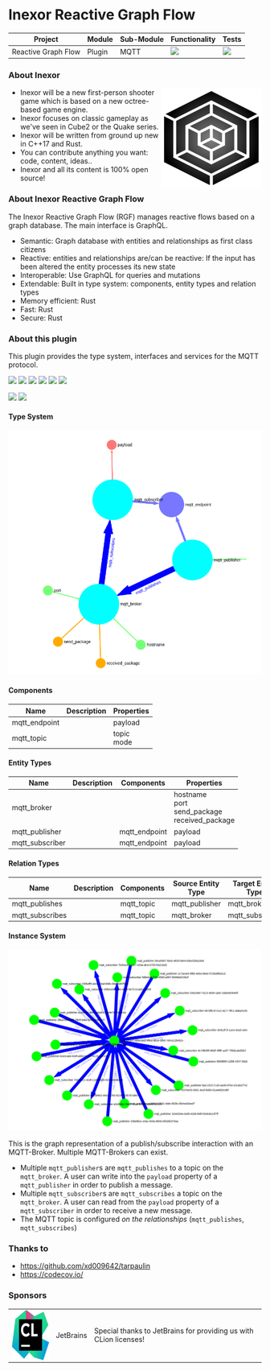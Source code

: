# Inexor Reactive Graph Flow

| Project             | Module | Sub-Module | Functionality                                                        | Tests                                                                                                                                                |
|---------------------|--------|------------|----------------------------------------------------------------------|------------------------------------------------------------------------------------------------------------------------------------------------------|
| Reactive Graph Flow | Plugin | MQTT       | <img src="https://img.shields.io/badge/state-completed-brightgreen"> | [<img src="https://img.shields.io/codecov/c/github/aschaeffer/inexor-rgf-plugin-mqtt">](https://app.codecov.io/gh/aschaeffer/inexor-rgf-plugin-mqtt) |

### About Inexor

<a href="https://inexor.org/">
<img align="right" width="200" height="200" src="https://raw.githubusercontent.com/aschaeffer/inexor-rgf-plugin-mqtt/main/docs/images/inexor_2.png">
</a>

* Inexor will be a new first-person shooter game which is based on a new octree-based game engine.
* Inexor focuses on classic gameplay as we've seen in Cube2 or the Quake series.
* Inexor will be written from ground up new in C++17 and Rust.
* You can contribute anything you want: code, content, ideas..
* Inexor and all its content is 100% open source!

### About Inexor Reactive Graph Flow

The Inexor Reactive Graph Flow (RGF) manages reactive flows based on a graph database. The main interface is GraphQL.

* Semantic: Graph database with entities and relationships as first class citizens
* Reactive: entities and relationships are/can be reactive: If the input has been altered the entity processes its new state
* Interoperable: Use GraphQL for queries and mutations
* Extendable: Built in type system: components, entity types and relation types
* Memory efficient: Rust
* Fast: Rust
* Secure: Rust

### About this plugin

This plugin provides the type system, interfaces and services for the MQTT protocol.

[<img src="https://img.shields.io/badge/Language-Rust-brightgreen">](https://www.rust-lang.org/)
[<img src="https://img.shields.io/badge/Platforms-Linux%20%26%20Windows-brightgreen">]()
[<img src="https://img.shields.io/github/workflow/status/aschaeffer/inexor-rgf-plugin-mqtt/Rust">](https://github.com/aschaeffer/inexor-rgf-plugin-mqtt/actions?query=workflow%3ARust)
[<img src="https://img.shields.io/github/last-commit/aschaeffer/inexor-rgf-plugin-mqtt">]()
[<img src="https://img.shields.io/github/languages/code-size/aschaeffer/inexor-rgf-plugin-mqtt">]()
[<img src="https://img.shields.io/codecov/c/github/aschaeffer/inexor-rgf-plugin-mqtt">](https://app.codecov.io/gh/aschaeffer/inexor-rgf-plugin-mqtt)

[<img src="https://img.shields.io/github/license/aschaeffer/inexor-rgf-plugin-mqtt">](https://github.com/aschaeffer/inexor-rgf-plugin-mqtt/blob/main/LICENSE)
[<img src="https://img.shields.io/discord/698219248954376256?logo=discord">](https://discord.com/invite/acUW8k7)

#### Type System

<img src="https://raw.githubusercontent.com/aschaeffer/inexor-rgf-plugin-mqtt/main/docs/images/type_system.png" alt="Visualisation of the graph type system">

#### Components

| Name          | Description | Properties    |
|---------------|-------------|---------------|
| mqtt_endpoint |             | payload       |
| mqtt_topic    |             | topic<br>mode |

#### Entity Types

| Name            | Description | Components    | Properties                                           |
|-----------------|-------------|---------------|------------------------------------------------------|
| mqtt_broker     |             |               | hostname<br>port<br>send_package<br>received_package |
| mqtt_publisher  |             | mqtt_endpoint | payload                                              |
| mqtt_subscriber |             | mqtt_endpoint | payload                                              |

#### Relation Types

| Name            | Description | Components   | Source Entity Type | Target Entity Type |
|-----------------|-------------|--------------|--------------------|--------------------|
| mqtt_publishes  |             | mqtt_topic   | mqtt_publisher     | mqtt_broker        |
| mqtt_subscribes |             | mqtt_topic   | mqtt_broker        | mqtt_subscriber    |

#### Instance System

<img src="https://raw.githubusercontent.com/aschaeffer/inexor-rgf-plugin-mqtt/main/docs/images/mqtt_broker_subscriber_and_publisher.png" alt="Visualisation of the graph instance system">

This is the graph representation of a publish/subscribe interaction with an MQTT-Broker. Multiple MQTT-Brokers can exist.

* Multiple `mqtt_publisher`s are `mqtt_publishes` to a topic on the `mqtt_broker`. A user can write into the `payload` property of a `mqtt_publisher` in order to publish a message.
* Multiple `mqtt_subscriber`s are `mqtt_subscribes` a topic on the `mqtt_broker`. A user can read from the `payload` property of a `mqtt_subscriber` in order to receive a new message.
* The MQTT topic is configured *on the relationships* (`mqtt_publishes`, `mqtt_subscribes`)

### Thanks to

* https://github.com/xd009642/tarpaulin
* https://codecov.io/

### Sponsors

|                                                                                                                                                                                                                               |           |                                                                   |
|-------------------------------------------------------------------------------------------------------------------------------------------------------------------------------------------------------------------------------|-----------|-------------------------------------------------------------------|
| <a href="https://www.jetbrains.com/?from=github.com/inexorgame"><img align="right" width="100" height="100" src="https://raw.githubusercontent.com/aschaeffer/inexor-rgf-plugin-logical/main/docs/images/icon_CLion.svg"></a> | JetBrains | Special thanks to JetBrains for providing us with CLion licenses! |
